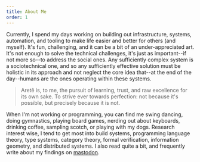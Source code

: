 ```yaml
---
title: About Me
order: 1
---
```


Currently, I spend my days working on building out infrastructure, systems, automation, and tooling to make life easier and better for others (and myself).
It's fun, challenging, and it can be a bit of an under-appreciated art.
It's not enough to solve the technical challenges, it's just as important--if not more so--to address the social ones.
Any sufficiently complex system is a sociotechnical one, and so any sufficiently effective solution must be holistic in its approach and not neglect the core idea that--at the end of the day--humans are the ones operating within these systems.

> Aretê is, to me, the pursuit of learning, trust, and raw excellence for its own sake.
> To strive ever towards perfection: not because it's possible, but precisely because it is not.

When I'm not working or programming, you can find me swing dancing, doing gymnastics, playing board games, nerding out about keyboards, drinking coffee, sampling scotch, or playing with my dogs.
Research interest wise, I tend to get most into build systems, programming language theory, type systems, category theory, formal verification, information geometry, and distributed systems.
I also read quite a bit, and frequently write about my findings on [mastodon]({{socialMedia.mastodon.url}}).
